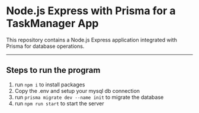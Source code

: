 # Node.js Express with Prisma for a TaskManager App

This repository contains a Node.js Express application integrated with Prisma for database operations.

---

## Steps to run the program
1. run `npm i` to install packages
2. Copy the .env and setup your mysql db connection
3. run `prisma migrate dev --name init` to migrate the database
4. run `npm run start` to start the server
